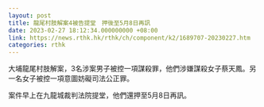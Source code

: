 ```yaml
---
layout: post
title: 龍尾村肢解案4被告提堂　押後至5月8日再訊
date: 2023-02-27 18:12:34.000000000 +08:00
link: https://news.rthk.hk/rthk/ch/component/k2/1689707-20230227.htm
categories: rthk
---
```


大埔龍尾村肢解案，3名涉案男子被控一項謀殺罪，他們涉嫌謀殺女子蔡天鳳。另一名女子被控一項意圖妨礙司法公正罪。

案件早上在九龍城裁判法院提堂，他們還押至5月8日再訊。
